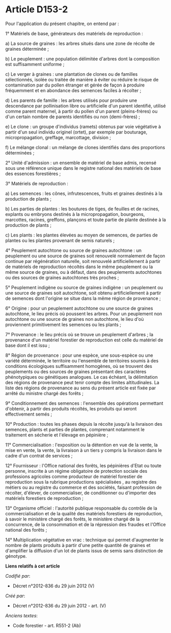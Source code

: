 # Article D153-2

Pour l'application du présent chapitre, on entend par :

1° Matériels de base, générateurs des matériels de reproduction :

a) La source de graines : les arbres situés dans une zone de récolte de graines déterminée ;

b) Le peuplement : une population délimitée d'arbres dont la composition est suffisamment uniforme ;

c) Le verger à graines : une plantation de clones ou de familles sélectionnés, isolée ou traitée de manière à éviter ou
réduire le risque de contamination par du pollen étranger et gérée de façon à produire fréquemment et en abondance des
semences faciles à récolter ;

d) Les parents de famille : les arbres utilisés pour produire une descendance par pollinisation libre ou artificielle d'un
parent identifié, utilisé comme parent maternel, à partir du pollen d'un parent (pleins-frères) ou d'un certain nombre de
parents identifiés ou non (demi-frères) ;

e) Le clone : un groupe d'individus (ramets) obtenus par voie végétative à partir d'un seul individu originel (ortet), par
exemple par bouturage, micropropagation, greffage, marcottage, division ;

f) Le mélange clonal : un mélange de clones identifiés dans des proportions déterminées ;

2° Unité d'admission : un ensemble de matériel de base admis, recensé sous une référence unique dans le registre national des
matériels de base des essences forestières ;

3° Matériels de reproduction :

a) Les semences : les cônes, infrutescences, fruits et graines destinés à la production de plants ;

b) Les parties de plantes : les boutures de tiges, de feuilles et de racines, explants ou embryons destinés à la
micropropagation, bourgeons, marcottes, racines, greffons, plançons et toute partie de plante destinée à la production de
plants ;

c) Les plants : les plantes élevées au moyen de semences, de parties de plantes ou les plantes provenant de semis naturels ;

4° Peuplement autochtone ou source de graines autochtone : un peuplement ou une source de graines soit renouvelé normalement
de façon continue par régénération naturelle, soit renouvelé artificiellement à partir de matériels de reproduction récoltés
dans le même peuplement ou la même source de graines, ou à défaut, dans des peuplements autochtones ou des sources de graines
autochtones très proches ;

5° Peuplement indigène ou source de graines indigène : un peuplement ou une source de graines soit autochtone, soit obtenu
artificiellement à partir de semences dont l'origine se situe dans la même région de provenance ;

6° Origine : pour un peuplement autochtone ou une source de graines autochtone, le lieu précis où poussent les arbres. Pour
un peuplement non autochtone ou une source de graines non autochtone, le lieu d'où proviennent primitivement les semences ou
les plants ;

7° Provenance : le lieu précis où se trouve un peuplement d'arbres ; la provenance d'un matériel forestier de reproduction
est celle du matériel de base dont il est issu ;

8° Région de provenance : pour une espèce, une sous-espèce ou une variété déterminée, le territoire ou l'ensemble de
territoires soumis à des conditions écologiques suffisamment homogènes, où se trouvent des peuplements ou des sources de
graines présentant des caractères phénotypiques ou génétiques analogues. Le cas échéant, la délimitation des régions de
provenance peut tenir compte des limites altitudinales. La liste des régions de provenance au sens du présent article est
fixée par arrêté du ministre chargé des forêts ;

9° Conditionnement des semences : l'ensemble des opérations permettant d'obtenir, à partir des produits récoltés, les
produits qui seront effectivement semés ;

10° Production : toutes les phases depuis la récolte jusqu'à la livraison des semences, plants et parties de plantes,
comprenant notamment le traitement en sécherie et l'élevage en pépinière ;

11° Commercialisation : l'exposition ou la détention en vue de la vente, la mise en vente, la vente, la livraison à un tiers
y compris la livraison dans le cadre d'un contrat de services ;

12° Fournisseur : l'Office national des forêts, les pépinières d'Etat ou toute personne, inscrite à un régime obligatoire de
protection sociale des professions agricoles comme producteur de matériel forestier de reproduction sous la rubrique
productions spécialisées , au registre des métiers ou au registre du commerce et des sociétés, faisant profession de
récolter, d'élever, de commercialiser, de conditionner ou d'importer des matériels forestiers de reproduction ;

13° Organisme officiel : l'autorité publique responsable du contrôle de la commercialisation et de la qualité des matériels
forestiers de reproduction, à savoir le ministère chargé des forêts, le ministère chargé de la concurrence, de la
consommation et de la répression des fraudes et l'Office national des forêts ;

14° Multiplication végétative en vrac : technique qui permet d'augmenter le nombre de plants produits à partir d'une petite
quantité de graines et d'amplifier la diffusion d'un lot de plants issus de semis sans distinction de génotype.

**Liens relatifs à cet article**

_Codifié par_:

  - Décret n°2012-836 du 29 juin 2012 (V)

_Créé par_:

  - Décret n°2012-836 du 29 juin 2012 - art. (V)

_Anciens textes_:

  - Code forestier - art. R551-2 (Ab)
